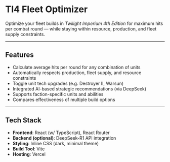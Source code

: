 # TI4 Fleet Optimizer

Optimize your fleet builds in *Twilight Imperium 4th Edition* for maximum hits per combat round — while staying within resource, production, and fleet supply constraints.

---

## Features

- Calculate average hits per round for any combination of units
- Automatically respects production, fleet supply, and resource constraints
- Toggle unit tech upgrades (e.g. Destroyer II, Warsun)
- Integrated AI-based strategic recommendations (via DeepSeek)
- Supports faction-specific units and abilities
- Compares effectiveness of multiple build options

---

## Tech Stack

- **Frontend**: React (w/ TypeScript), React Router
- **Backend (optional)**: DeepSeek-R1 API integration
- **Styling**: Inline CSS (dark, minimal theme)
- **Build Tool**: Vite
- **Hosting**: Vercel
